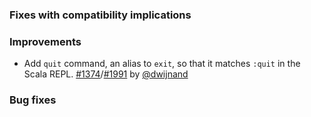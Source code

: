 
  [@dwijnand]: http://github.com/dwijnand
  [1374]: https://github.com/sbt/sbt/issues/1374
  [1991]: https://github.com/sbt/sbt/pull/1991

### Fixes with compatibility implications

### Improvements

- Add `quit` command, an alias to `exit`, so that it matches `:quit` in the Scala REPL. [#1374][1374]/[#1991][1991] by [@dwijnand][@dwijnand]

### Bug fixes
